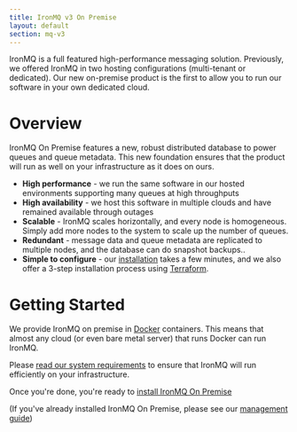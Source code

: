 ```yaml
---
title: IronMQ v3 On Premise
layout: default
section: mq-v3
---
```


IronMQ is a full featured high-performance messaging solution. Previously, we
offered IronMQ in two hosting configurations (multi-tenant or dedicated).
Our new on-premise product is the first to allow you to run our software in your
own dedicated cloud.

# Overview

IronMQ On Premise features a new, robust distributed database to power queues
and queue metadata. This new foundation ensures that the product will run as well on
your infrastructure as it does on ours.

- **High performance** - we run the same software in our hosted environments supporting
many queues at high throughputs
- **High availability** - we host this software in multiple clouds and have remained
available through outages
- **Scalable** - IronMQ scales horizontally, and every node is homogeneous. Simply add more nodes to the system to scale up the number of queues.
- **Redundant** - message data and queue metadata are replicated to multiple nodes, and
the database can do snapshot backups..
- **Simple to configure** - our [installation](/mq/3/on-premise/installation) takes
a few minutes, and we also offer a 3-step installation process using [Terraform](https://terraform.io/).

# Getting Started

We provide IronMQ on premise in [Docker](https://docker.com) containers. This means
that almost any cloud (or even bare metal server) that runs Docker can run IronMQ.

Please [read our system requirements](/mq/3/on-premise/system_requirements.html) to ensure
that IronMQ will run efficiently on your infrastructure.

Once you're done, you're ready to [install IronMQ On Premise](/mq/3/on-premise/installation)

(If you've already installed IronMQ On Premise, please see our
[management guide](/mq/3/on-premise/management))
